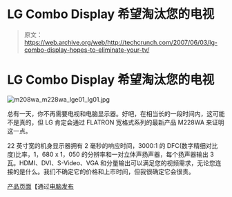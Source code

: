 # LG Combo Display 希望淘汰您的电视

> 原文：<https://web.archive.org/web/http://techcrunch.com/2007/06/03/lg-combo-display-hopes-to-eliminate-your-tv/>

# LG Combo Display 希望淘汰您的电视

![m208wa_m228wa_lge01_lg01.jpg](img/6c03c52f14c70d5b3ce5e1ab32114fac.png)

总有一天，你不再需要电视和电脑显示器。好吧，在相当长的一段时间内，这可能不是真的，但 LG 肯定会通过 FLATRON 宽格式系列的最新产品 M228WA 来证明这一点。

22 英寸宽的机身显示器拥有 2 毫秒的响应时间，3000:1 的 DFC(数字精细对比度)比率，1，680 x 1，050 的分辨率和一对立体声扬声器，每个扬声器输出 3 瓦。HDMI、DVI、S-Video、VGA 和分量输出可以满足您的视频需求，无论您连接的是什么。我们不确定它的价格和上市时间，但我很确定它会很贵。

[产品页面](https://web.archive.org/web/20210305101939/http://www.lge.com/products/model/detail/m228wa.jhtml)【通过[电脑发布](https://web.archive.org/web/20210305101939/http://www.pclaunches.com/monitors/lg_m228wa_22inch_lcd_monitor_with_hdmi.php)